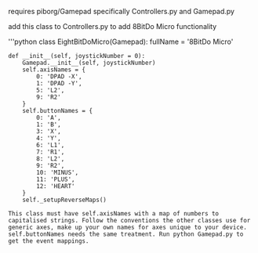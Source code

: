 requires piborg/Gamepad specifically Controllers.py and Gamepad.py

add this class to Controllers.py to add 8BitDo Micro functionality

'''python
class EightBitDoMicro(Gamepad):
    fullName = '8BitDo Micro'

    def __init__(self, joystickNumber = 0):
        Gamepad.__init__(self, joystickNumber)
        self.axisNames = {
            0: 'DPAD -X',
            1: 'DPAD -Y',
            5: 'L2',
            9: 'R2'
        }
        self.buttonNames = {
            0: 'A',
            1: 'B',
            3: 'X',
            4: 'Y',
            6: 'L1',
            7: 'R1',
            8: 'L2',
            9: 'R2',
            10: 'MINUS',
            11: 'PLUS',
            12: 'HEART'
        }
        self._setupReverseMaps()
```
This class must have self.axisNames with a map of numbers to capitalised strings. Follow the conventions the other classes use for generic axes, make up your own names for axes unique to your device. self.buttonNames needs the same treatment. Run python Gamepad.py to get the event mappings.
